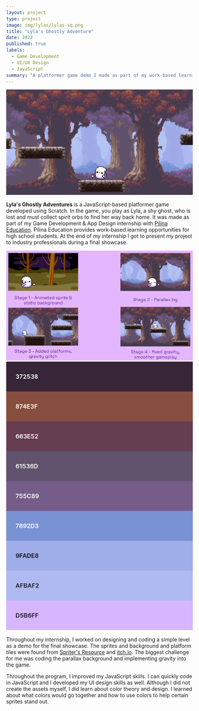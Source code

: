 ```yaml
---
layout: project
type: project
image: img/lylas/lylas-sq.png
title: "Lyla's Ghostly Adventure"
date: 2022
published: true
labels:
  - Game Development
  - UI/UX Design
  - JavaScript
summary: "A platformer game demo I made as part of my work-based learning internship at Pilina Education."
---
```


<div class="text-center p-4"><img width="600px" src="../img/lylas/lylas-demo.gif"></div>

**Lyla's Ghostly Adventures** is a JavaScript-based platformer game developed using Scratch. In the game, you play as Lyla, a shy ghost, who is lost and must collect spirit orbs to find her way back home. It was made as part of my Game Development & App Design internship with [Pilina Education](https://www.pilinaeducation.org/). Pilina Education provides work-based learning opportunities for high school students. At the end of my internship I got to present my project to industry professionals during a final showcase.

<div class="text-center p-4"><img width="600px" src="../img/lylas/lylas-progress-shots.png"><img width="600px" src="../img/lylas/lylas-colors.png"></div>

Throughout my internship, I worked on designing and coding a simple level as a demo for the final showcase. The sprites and background and platform tiles were found from [Spriter's Resource](https://www.spriters-resource.com/pc_computer/forager/sheet/133917/) and [itch.io](https://brullov.itch.io/oak-woods). The biggest challenge for me was coding the parallax background and implementing gravity into the game.

Throughout the program, I improved my JavaScript skills. I can quickly code in JavaScript and I developed my UI design skills as well. Although I did not create the assets myself, I did learn about color theory and design. I learned about what colors would go together and how to use colors to help certain sprites stand out.
